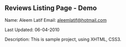 Reviews Listing Page - Demo
-----------------------------------

Name: Aleem Latif
Email: aleemlatif@hotmail.com

Last Updated: 06-04-2010

Description:
This is sample project, using XHTML, CSS3.